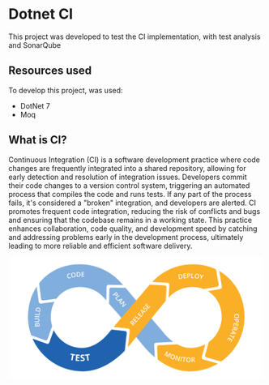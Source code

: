 # Dotnet CI

This project was developed to test the CI implementation, with test analysis and SonarQube

## Resources used

To develop this project, was used:

- DotNet 7
- Moq

## What is CI?

Continuous Integration (CI) is a software development practice where code changes are frequently integrated into a shared repository, allowing for early detection and resolution of integration issues. Developers commit their code changes to a version control system, triggering an automated process that compiles the code and runs tests. If any part of the process fails, it's considered a "broken" integration, and developers are alerted. CI promotes frequent code integration, reducing the risk of conflicts and bugs and ensuring that the codebase remains in a working state. This practice enhances collaboration, code quality, and development speed by catching and addressing problems early in the development process, ultimately leading to more reliable and efficient software delivery.

<p align="center">
  <img src="./assets/cicd.png" width="500" />
</p>

